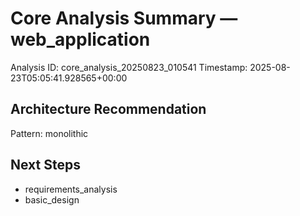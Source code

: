 # Core Analysis Summary — web_application

Analysis ID: core_analysis_20250823_010541
Timestamp: 2025-08-23T05:05:41.928565+00:00

## Architecture Recommendation
Pattern: monolithic

## Next Steps
- requirements_analysis
- basic_design
